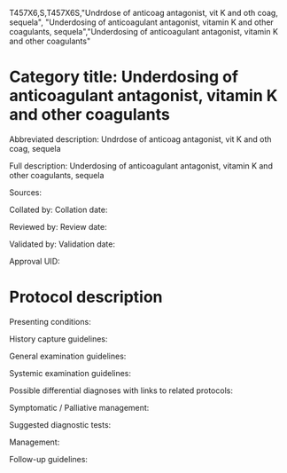 T457X6,S,T457X6S,"Undrdose of anticoag antagonist, vit K and oth coag, sequela", "Underdosing of anticoagulant antagonist, vitamin K and other coagulants, sequela","Underdosing of anticoagulant antagonist, vitamin K and other coagulants"
# Category title: Underdosing of anticoagulant antagonist, vitamin K and other coagulants

Abbreviated description: Undrdose of anticoag antagonist, vit K and oth coag, sequela

Full description: Underdosing of anticoagulant antagonist, vitamin K and other coagulants, sequela

Sources:

Collated by:
Collation date:

Reviewed by:
Review date:

Validated by:
Validation date:

Approval UID:

# Protocol description

Presenting conditions:

History capture guidelines:

General examination guidelines:

Systemic examination guidelines:

Possible differential diagnoses with links to related protocols:

Symptomatic / Palliative management:

Suggested diagnostic tests:

Management:

Follow-up guidelines:
